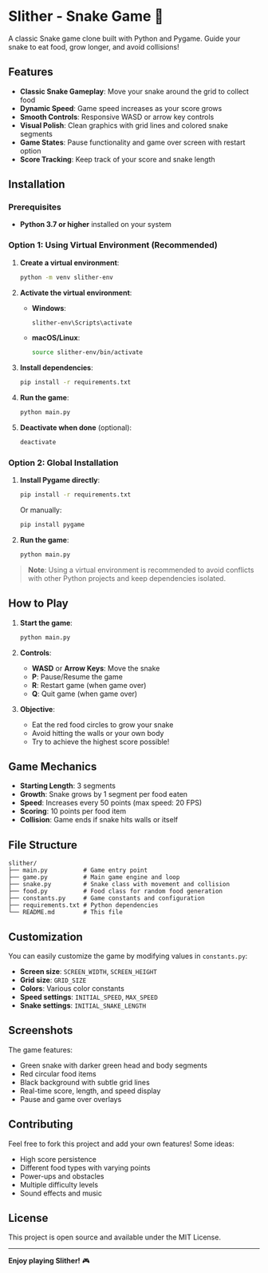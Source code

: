 # Slither - Snake Game 🐍

A classic Snake game clone built with Python and Pygame. Guide your snake to eat food, grow longer, and avoid collisions!

## Features

- **Classic Snake Gameplay**: Move your snake around the grid to collect food
- **Dynamic Speed**: Game speed increases as your score grows
- **Smooth Controls**: Responsive WASD or arrow key controls
- **Visual Polish**: Clean graphics with grid lines and colored snake segments
- **Game States**: Pause functionality and game over screen with restart option
- **Score Tracking**: Keep track of your score and snake length

## Installation

### Prerequisites
- **Python 3.7 or higher** installed on your system

### Option 1: Using Virtual Environment (Recommended)

1. **Create a virtual environment**:
   ```bash
   python -m venv slither-env
   ```

2. **Activate the virtual environment**:
   - **Windows**:
     ```bash
     slither-env\Scripts\activate
     ```
   - **macOS/Linux**:
     ```bash
     source slither-env/bin/activate
     ```

3. **Install dependencies**:
   ```bash
   pip install -r requirements.txt
   ```

4. **Run the game**:
   ```bash
   python main.py
   ```

5. **Deactivate when done** (optional):
   ```bash
   deactivate
   ```

### Option 2: Global Installation

1. **Install Pygame directly**:
   ```bash
   pip install -r requirements.txt
   ```
   Or manually:
   ```bash
   pip install pygame
   ```

2. **Run the game**:
   ```bash
   python main.py
   ```

> **Note**: Using a virtual environment is recommended to avoid conflicts with other Python projects and keep dependencies isolated.

## How to Play

1. **Start the game**:
   ```bash
   python main.py
   ```

2. **Controls**:
   - **WASD** or **Arrow Keys**: Move the snake
   - **P**: Pause/Resume the game
   - **R**: Restart game (when game over)
   - **Q**: Quit game (when game over)

3. **Objective**:
   - Eat the red food circles to grow your snake
   - Avoid hitting the walls or your own body
   - Try to achieve the highest score possible!

## Game Mechanics

- **Starting Length**: 3 segments
- **Growth**: Snake grows by 1 segment per food eaten
- **Speed**: Increases every 50 points (max speed: 20 FPS)
- **Scoring**: 10 points per food item
- **Collision**: Game ends if snake hits walls or itself

## File Structure

```
slither/
├── main.py          # Game entry point
├── game.py          # Main game engine and loop
├── snake.py         # Snake class with movement and collision
├── food.py          # Food class for random food generation
├── constants.py     # Game constants and configuration
├── requirements.txt # Python dependencies
└── README.md        # This file
```

## Customization

You can easily customize the game by modifying values in `constants.py`:

- **Screen size**: `SCREEN_WIDTH`, `SCREEN_HEIGHT`
- **Grid size**: `GRID_SIZE`
- **Colors**: Various color constants
- **Speed settings**: `INITIAL_SPEED`, `MAX_SPEED`
- **Snake settings**: `INITIAL_SNAKE_LENGTH`

## Screenshots

The game features:
- Green snake with darker green head and body segments
- Red circular food items
- Black background with subtle grid lines
- Real-time score, length, and speed display
- Pause and game over overlays

## Contributing

Feel free to fork this project and add your own features! Some ideas:
- High score persistence
- Different food types with varying points
- Power-ups and obstacles
- Multiple difficulty levels
- Sound effects and music

## License

This project is open source and available under the MIT License.

---

**Enjoy playing Slither!** 🎮
